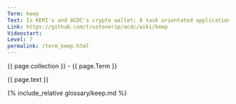 ```yaml
---
Term: keep
Text: Is KERI's and ACDC's crypto wallet; A task orientated application for managing AIDs in ecosystems, e.g. the vLEI Ecosystem
Link: https://github.com/trustoverip/acdc/wiki/keep
Videostart: 
Level: 7
permalink: /term_keep.html
---
```


{{ page.collection }} - {{ page.Term }}

   {{ page.text }}

{% include_relative glossary/keep.md %}

